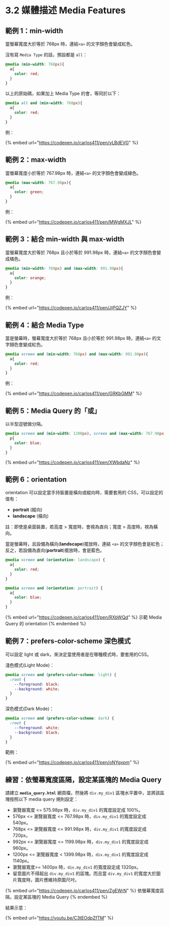 # 3.2 媒體描述 Media Features

## 範例 1：min-width

當螢幕寬度大於等於 768px 時，連結`<a>` 的文字顏色會變成紅色。

沒有寫 `Media Type` 的話，預設都是 `all`：

```css
@media (min-width: 768px){
  a{
    color: red;
  }
}
```

以上的原始碼，如果加上 Media Type 的會，等同於以下：

```css
@media all and (min-width: 768px){
  a{
    color: red;
  }
}
```

例：

{% embed url="https://codepen.io/carlos411/pen/yLBdEVG" %}



## 範例 2：max-width

當螢幕寬度小於等於 767.98px 時，連結`<a>` 的文字顏色會變成綠色。

```css
@media (max-width: 767.98px){
  a{
    color: green;
  }
}
```

例：

{% embed url="https://codepen.io/carlos411/pen/MWgMXJL" %}



## 範例 3：結合 min-width 與 max-width

當螢幕寬度大於等於 768px 且小於等於 991.98px 時，連結`<a>` 的文字顏色會變成橘色。

```css
@media (min-width: 768px) and (max-width: 991.98px){
  a{
    color: orange;
  }
}
```

例：

{% embed url="https://codepen.io/carlos411/pen/JjPQZJY" %}



## 範例 4：結合 Media Type

當是螢幕時，螢幕寬度大於等於 768px 且小於等於 991.98px 時，連結`<a>` 的文字顏色會變成紅色。

```css
@media screen and (min-width: 768px) and (max-width: 991.98px){
  a{
    color: red;
  }
}
```

例：

{% embed url="https://codepen.io/carlos411/pen/GRKbGMM" %}



## 範例 5：Media Query 的「或」

以半型逗號做分隔。

```css
@media screen and (min-width: 1200px), screen and (max-width: 767.98px){
  p{
    color: blue;
  }
}
```

{% embed url="https://codepen.io/carlos411/pen/XWbdaNz" %}



## 範例 6：orientation

orientation 可以設定當手持裝置是橫向或縱向時，需要套用的 CSS，可以設定的值有：

* **portrait** (縱向)
* **landscape** (橫向)

註：即使是桌面裝置，若高度 > 寬度時，會視為直向；寬度 > 高度時，視為橫向。

當是螢幕時，且設備為橫向(**landscape**)擺放時，連結 `<a>` 的文字顏色會是紅色；反之，若設備為直向(**portrait**)擺放時，會是藍色。

```css
@media screen and (orientation: landscape) {
  a{
    color: red;
  }
}

@media screen and (orientation: portrait) {
  a{
    color: blue;
  }
}
```

{% embed url="https://codepen.io/carlos411/pen/RXbWQd" %}
示範 Media Query 的 orientation
{% endembed %}



## 範例 7：prefers-color-scheme 深色模式

可以設定 light 或 dark，來決定當使用者是在哪種模式時，要套用的CSS。

淺色模式(Light Mode)：

```css
@media screen and (prefers-color-scheme: light) {
  :root {
    --foreground: black;
    --background: white;
  }
}
```

深色模式(Dark Mode)：

```css
@media screen and (prefers-color-scheme: dark) {
  :root {
    --foreground: white;
    --background: black;
  }
}
```

範例：

{% embed url="https://codepen.io/carlos411/pen/oNYgxpm" %}



## 練習：依螢幕寬度區隔，設定某區塊的 Media Query

請建立 **`media_query.html`** 網頁檔，然後將 `div.my_div1` 區塊水平置中，並將該區塊按照以下 media query 規則設定：

* 瀏覽器寬度 <= 575.98px 時，`div.my_div1` 的寬度設定成 100%。
* 576px <= 瀏覽器寬度 <= 767.98px 時，`div.my_div1` 的寬度設定成 540px。
* 768px <= 瀏覽器寬度 <= 991.98px 時，`div.my_div1` 的寬度設定成 720px。
* 992px <= 瀏覽器寬度 <= 1199.98px 時，`div.my_div1` 的寬度設定成 960px。
* 1200px <= 瀏覽器寬度 < 1399.98px 時，`div.my_div1` 的寬度設定成 1140px。
* 瀏覽器寬度>= 1400px 時，`div.my_div1` 的寬度設定成 1320px。
* 留意圖片不得超出 `div.my_div1` 的區塊。而且當 `div.my_div1` 的寬度大於圖片寬度時，圖片應維持原圖尺吋。

{% embed url="https://codepen.io/carlos411/pen/ZgEWrN" %}
依螢幕寬度區隔，設定某區塊的 Media Query
{% endembed %}



結果示意：

{% embed url="https://youtu.be/C3tEOdpZfTM" %}



